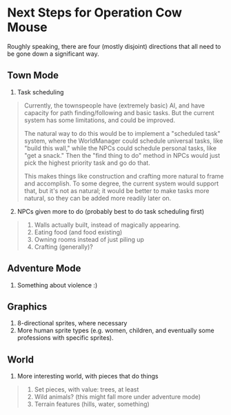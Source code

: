 Next Steps for Operation Cow Mouse
==================================

Roughly speaking, there are four (mostly disjoint) directions
that all need to be gone down a significant way.

Town Mode
---------

1. Task scheduling
> Currently, the townspeople have (extremely basic) AI, and have
> capacity for path finding/following and basic tasks.  But the
> current system has some limitations, and could be improved.
> 
> The natural way to do this would be to implement a "scheduled task"
> system, where the WorldManager could schedule universal tasks,
> like "build this wall," while the NPCs could schedule personal tasks,
> like "get a snack."  Then the "find thing to do" method in NPCs would
> just pick the highest priority task and go do that.
>
> This makes things like construction and crafting more natural to
> frame and accomplish.  To some degree, the current system would
> support that, but it's not as natural; it would be better to make
> tasks more natural, so they can be added more readily later on.

2. NPCs given more to do (probably best to do task scheduling first)
> 1. Walls actually built, instead of magically appearing.
> 2. Eating food (and food existing)
> 3. Owning rooms instead of just piling up
> 4. Crafting (generally)?

Adventure Mode
--------------

1. Something about violence :)

Graphics
--------

1. 8-directional sprites, where necessary
2. More human sprite types (e.g. women, children, and eventually some professions with specific sprites).

World
-----

1. More interesting world, with pieces that do things

> 1. Set pieces, with value: trees, at least
> 2. Wild animals? (this might fall more under adventure mode)
> 3. Terrain features (hills, water, something)

